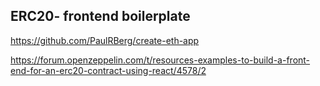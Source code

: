 
## ERC20- frontend boilerplate 

https://github.com/PaulRBerg/create-eth-app




https://forum.openzeppelin.com/t/resources-examples-to-build-a-front-end-for-an-erc20-contract-using-react/4578/2

